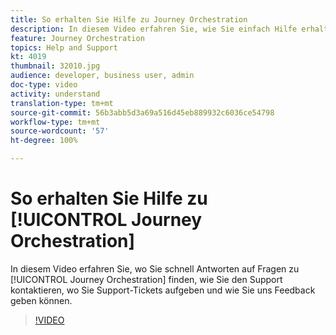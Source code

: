 ```yaml
---
title: So erhalten Sie Hilfe zu Journey Orchestration
description: In diesem Video erfahren Sie, wie Sie einfach Hilfe erhalten können
feature: Journey Orchestration
topics: Help and Support
kt: 4019
thumbnail: 32010.jpg
audience: developer, business user, admin
doc-type: video
activity: understand
translation-type: tm+mt
source-git-commit: 56b3abb5d3a69a516d45eb889932c6036ce54798
workflow-type: tm+mt
source-wordcount: '57'
ht-degree: 100%

---
```



# So erhalten Sie Hilfe zu [!UICONTROL Journey Orchestration]

In diesem Video erfahren Sie, wo Sie schnell Antworten auf Fragen zu [!UICONTROL Journey Orchestration] finden, wie Sie den Support kontaktieren, wo Sie Support-Tickets aufgeben und wie Sie uns Feedback geben können.

>[!VIDEO](https://video.tv.adobe.com/v/32010?quality=12)
